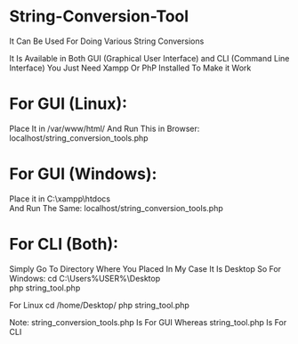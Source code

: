 # String-Conversion-Tool
It Can Be Used For Doing Various String Conversions

It Is Available in Both GUI (Graphical User Interface) and CLI (Command Line Interface)
You Just Need Xampp Or PhP Installed To Make it Work

# For GUI (Linux):
Place It in /var/www/html/
And Run This in Browser:
localhost/string_conversion_tools.php

# For GUI (Windows):
Place it in C:\xampp\htdocs\
And Run The Same:
localhost/string_conversion_tools.php

# For CLI (Both):
Simply Go To Directory Where You Placed
In My Case It Is Desktop
So For Windows:
cd C:\Users\%USER%\Desktop\
php string_tool.php

For Linux
cd /home/Desktop/
php string_tool.php

Note:
string_conversion_tools.php Is For GUI
Whereas
string_tool.php Is For CLI
